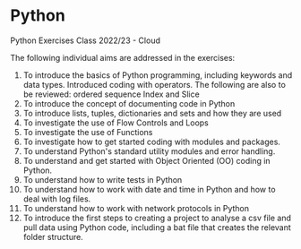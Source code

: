 # Python
Python Exercises Class 2022/23 - Cloud

The following individual aims are addressed in the exercises:

01.	To introduce the basics of Python programming, including keywords and data types. Introduced coding with operators. The following are also to be reviewed: ordered sequence Index and Slice
02.	To introduce the concept of documenting code in Python
03.	To introduce lists, tuples, dictionaries and sets and how they are used 
04.	To investigate the use of Flow Controls and Loops
05.	To investigate the use of Functions
06.	To investigate how to get started coding with modules and packages.
07.	To understand Python's standard utility modules and error handling.  
08.	To understand and get started with Object Oriented (OO) coding in Python.
09.	To understand how to write tests in Python
10.	To understand how to work with date and time in Python and how to deal with log files. 
11.	To understand how to work with network protocols in Python
12.	To introduce the first steps to creating a project to analyse a csv file and pull data using Python code, including a bat file that creates the relevant folder structure. 
